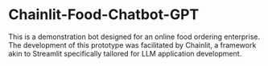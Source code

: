 # Chainlit-Food-Chatbot-GPT
This is a demonstration bot designed for an online food ordering enterprise. The development of this prototype was facilitated by Chainlit, a framework akin to Streamlit specifically tailored for LLM application development.
 

